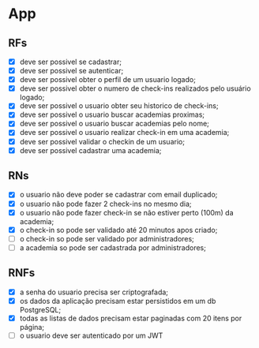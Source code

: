 # App

## RFs

- [x] deve ser possivel se cadastrar;
- [x] deve ser possivel se autenticar;
- [x] deve ser possivel obter o perfil de um usuario logado;
- [x] deve ser possivel obter o numero de check-ins realizados pelo usuário logado;
- [x] deve ser possivel o usuario obter seu historico de check-ins;
- [x] deve ser possivel o usuario buscar academias proximas;
- [x] deve ser possivel o usuario buscar academias pelo nome;
- [x] deve ser possivel o usuario realizar check-in em uma academia;
- [x] deve ser possivel validar o checkin de um usuario;
- [x] deve ser possivel cadastrar uma academia;

## RNs

- [x] o usuario não deve poder se cadastrar com email duplicado;
- [x] o usuario não pode fazer 2 check-ins no mesmo dia;
- [x] o usuario não pode fazer check-in se não estiver perto (100m) da academia;
- [x] o check-in so pode ser validado até 20 minutos apos criado;
- [ ] o check-in so pode ser validado por administradores;
- [ ] a academia so pode ser cadastrada por administradores;

## RNFs

- [x] a senha do usuario precisa ser criptografada;
- [x] os dados da aplicação precisam estar persistidos em um db PostgreSQL;
- [x] todas as listas de dados precisam estar paginadas com 20 itens por página;
- [ ] o usuario deve ser autenticado por um JWT